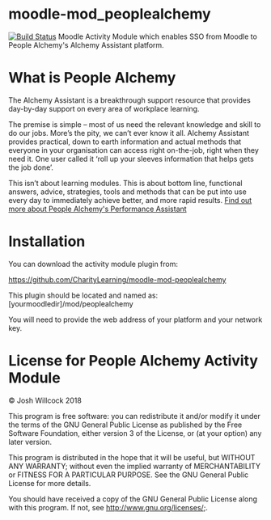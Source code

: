 # moodle-mod_peoplealchemy
[![Build Status](https://travis-ci.org/CharityLearning/moodle-mod_peoplealchemy.svg?branch=master)](https://travis-ci.org/CharityLearning/moodle-mod_peoplealchemy)
Moodle Activity Module which enables SSO from Moodle to People Alchemy's Alchemy Assistant platform.


# What is People Alchemy
The Alchemy Assistant is a breakthrough support resource that provides day-by-day support on every area of workplace learning.

The premise is simple – most of us need the relevant knowledge and skill to do our jobs. More’s the pity, we can’t ever know it all. Alchemy Assistant provides practical, down to earth information and actual methods that everyone in your organisation can access right on-the-job, right when they need it. One user called it ‘roll up your sleeves information that helps gets the job done’.

This isn’t about learning modules. This is about bottom line, functional answers, advice, strategies, tools and methods that can be put into use every day to immediately achieve better, and more rapid results.
[Find out more about People Alchemy's Performance  Assistant](https://www.peoplealchemy.co.uk/what-we-do/performance-assistant/)

# Installation

You can download the activity module plugin from:

https://github.com/CharityLearning/moodle-mod-peoplealchemy

This plugin should be located and named as:
[yourmoodledir]/mod/peoplealchemy

You will need to provide the web address of your platform and your network key.

# License for People Alchemy Activity Module

© Josh Willcock 2018

This program is free software: you can redistribute it and/or modify it under
the terms of the GNU General Public License as published by the Free Software
Foundation, either version 3 of the License, or (at your option) any later
version.

This program is distributed in the hope that it will be useful, but WITHOUT ANY
WARRANTY; without even the implied warranty of MERCHANTABILITY or FITNESS FOR A
PARTICULAR PURPOSE. See the GNU General Public License for more details.

You should have received a copy of the GNU General Public License along with
this program. If not, see <http://www.gnu.org/licenses/>;.
